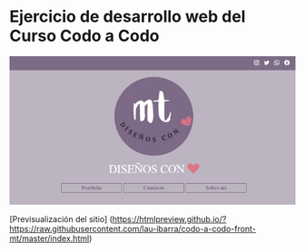 # Ejercicio de desarrollo web del Curso Codo a Codo 

![Screenshot](https://github.com/lau-ibarra/codo-a-codo-front-mt/blob/master/img/mt_screenshot01.png)

[Previsualización del sitio] (https://htmlpreview.github.io/?https://raw.githubusercontent.com/lau-ibarra/codo-a-codo-front-mt/master/index.html)
